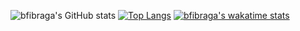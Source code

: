 ![bfibraga's GitHub stats](https://github-readme-stats.vercel.app/api?username=bfibraga&show_icons=true&theme=radical)
[![Top Langs](https://github-readme-stats.vercel.app/api/top-langs/?username=bfibraga&layout=compact&theme=radical)](https://github.com/anuraghazra/github-readme-stats)
[![bfibraga's wakatime stats](https://github-readme-stats.vercel.app/api/wakatime?username=bfibraga&theme=radical)](https://github.com/anuraghazra/github-readme-stats)
